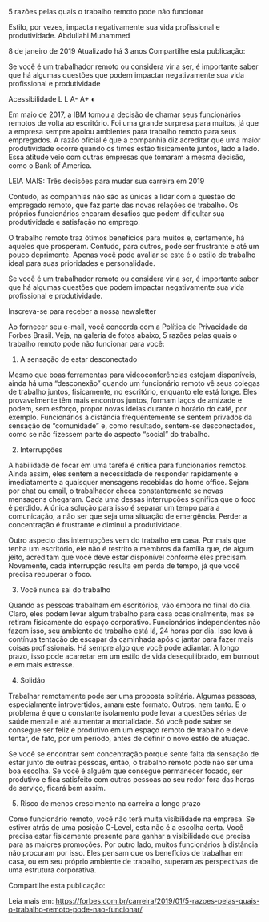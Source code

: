 5 razões pelas quais o trabalho remoto pode não funcionar

Estilo, por vezes, impacta negativamente sua vida profissional e produtividade.
Abdullahi Muhammed

 8 de janeiro de 2019      Atualizado há 3 anos
Compartilhe esta publicação:
     


Se você é um trabalhador remoto ou considera vir a ser, é importante saber que há algumas questões que podem impactar negativamente sua vida profissional e produtividade


Acessibilidade
L L A- A+ ◐

Em maio de 2017, a IBM tomou a decisão de chamar seus funcionários remotos de volta ao escritório. Foi uma grande surpresa para muitos, já que a empresa sempre apoiou ambientes para trabalho remoto para seus empregados. A razão oficial é que a companhia diz acreditar que uma maior produtividade ocorre quando os times estão fisicamente juntos, lado a lado. Essa atitude veio com outras empresas que tomaram a mesma decisão, como o Bank of America.

LEIA MAIS: Três decisões para mudar sua carreira em 2019

Contudo, as companhias não são as únicas a lidar com a questão do empregado remoto, que faz parte das novas relações de trabalho. Os próprios funcionários encaram desafios que podem dificultar sua produtividade e satisfação no emprego.

O trabalho remoto traz ótimos benefícios para muitos e, certamente, há aqueles que prosperam. Contudo, para outros, pode ser frustrante e até um pouco deprimente. Apenas você pode avaliar se este é o estilo de trabalho ideal para suas prioridades e personalidade.

Se você é um trabalhador remoto ou considera vir a ser, é importante saber que há algumas questões que podem impactar negativamente sua vida profissional e produtividade.

Inscreva-se para receber a nossa newsletter

 Ao fornecer seu e-mail, você concorda com a Política de Privacidade da Forbes Brasil.
Veja, na galeria de fotos abaixo, 5 razões pelas quais o trabalho remoto pode não funcionar para você:

1. A sensação de estar desconectado

Mesmo que boas ferramentas para videoconferências estejam disponíveis, ainda há uma “desconexão” quando um funcionário remoto vê seus colegas de trabalho juntos, fisicamente, no escritório, enquanto ele está longe. Eles provavelmente têm mais encontros juntos, formam laços de amizade e podem, sem esforço, propor novas ideias durante o horário do café, por exemplo. Funcionários à distância frequentemente se sentem privados da sensação de “comunidade” e, como resultado, sentem-se desconectados, como se não fizessem parte do aspecto “social” do trabalho.

 2. Interrupções

A habilidade de focar em uma tarefa é crítica para funcionários remotos. Ainda assim, eles sentem a necessidade de responder rapidamente e imediatamente a quaisquer mensagens recebidas do home office. Sejam por chat ou email, o trabalhador checa constantemente se novas mensagens chegaram. Cada uma dessas interrupções significa que o foco é perdido. A única solução para isso é separar um tempo para a comunicação, a não ser que seja uma situação de emergência. Perder a concentração é frustrante e diminui a produtividade.

Outro aspecto das interrupções vem do trabalho em casa. Por mais que tenha um escritório, ele não é restrito a membros da família que, de algum jeito, acreditam que você deve estar disponível conforme eles precisam. Novamente, cada interrupção resulta em perda de tempo, já que você precisa recuperar o foco.

3. Você nunca sai do trabalho

Quando as pessoas trabalham em escritórios, vão embora no final do dia. Claro, eles podem levar algum trabalho para casa ocasionalmente, mas se retiram fisicamente do espaço corporativo. Funcionários independentes não fazem isso, seu ambiente de trabalho está lá, 24 horas por dia. Isso leva à contínua tentação de escapar da caminhada após o jantar para fazer mais coisas profissionais. Há sempre algo que você pode adiantar. A longo prazo, isso pode acarretar em um estilo de vida desequilibrado, em burnout e em mais estresse.

4. Solidão

Trabalhar remotamente pode ser uma proposta solitária. Algumas pessoas, especialmente introvertidos, amam este formato. Outros, nem tanto. E o problema é que o constante isolamento pode levar a questões sérias de saúde mental e até aumentar a mortalidade. Só você pode saber se consegue ser feliz e produtivo em um espaço remoto de trabalho e deve tentar, de fato, por um período, antes de definir o novo estilo de atuação.

Se você se encontrar sem concentração porque sente falta da sensação de estar junto de outras pessoas, então, o trabalho remoto pode não ser uma boa escolha. Se você é alguém que consegue permanecer focado, ser produtivo e fica satisfeito com outras pessoas ao seu redor fora das horas de serviço, ficará bem assim.

5. Risco de menos crescimento na carreira a longo prazo

Como funcionário remoto, você não terá muita visibilidade na empresa. Se estiver atrás de uma posição C-Level, esta não é a escolha certa. Você precisa estar fisicamente presente para ganhar a visibilidade que precisa para as maiores promoções. Por outro lado, muitos funcionários à distância não procuram por isso. Eles pensam que os benefícios de trabalhar em casa, ou em seu próprio ambiente de trabalho, superam as perspectivas de uma estrutura corporativa.

Compartilhe esta publicação:

Leia mais em: https://forbes.com.br/carreira/2019/01/5-razoes-pelas-quais-o-trabalho-remoto-pode-nao-funcionar/